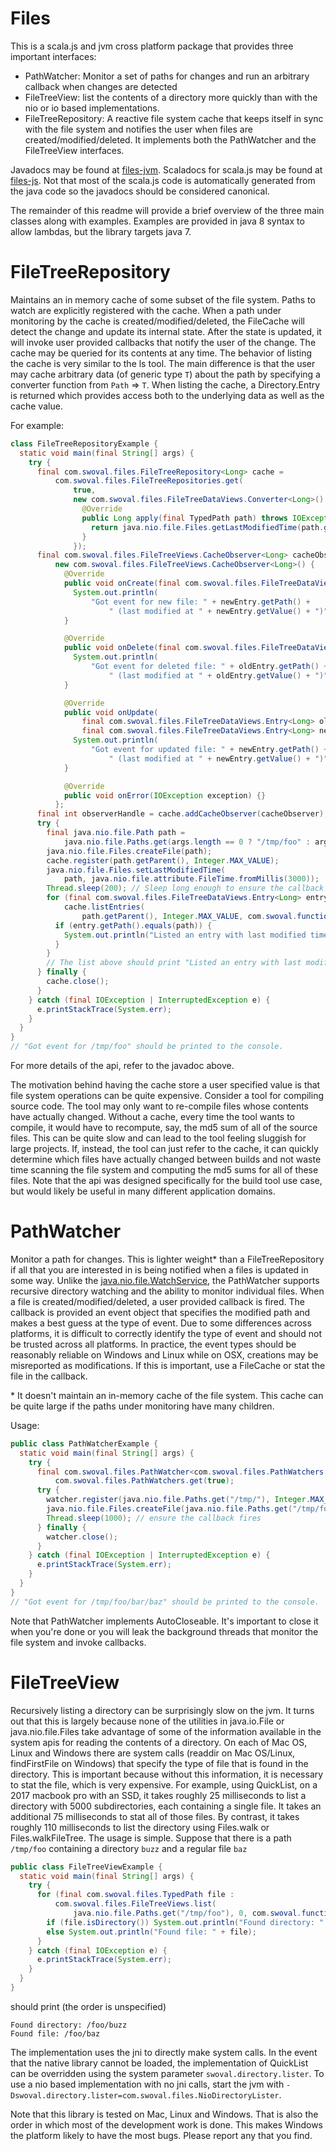Files
===
This is a scala.js and jvm cross platform package that provides three important interfaces:
* PathWatcher: Monitor a set of paths for changes and run an arbitrary callback when changes
  are detected
* FileTreeView: list the contents of a directory more quickly than with the nio or io based implementations.
* FileTreeRepository: A reactive file system cache that keeps itself in sync with the file system and
  notifies the user when files are created/modified/deleted. It implements both the PathWatcher
  and the FileTreeView interfaces.

Javadocs may be found at [files-jvm](https://swoval.github.io/files/jvm).
Scaladocs for scala.js may be found at [files-js](https://swoval.github.io/files/js).
Not that most of the scala.js code is automatically generated from the java code so the javadocs
should be considered canonical.

The remainder of this readme will provide a brief overview of the three main classes along with
examples. Examples are provided in java 8 syntax to allow lambdas, but the library targets java 7.

FileTreeRepository
==
Maintains an in memory cache of some subset of the file system. Paths to watch are explicitly
registered with the cache. When a path under monitoring by the cache is created/modified/deleted,
the FileCache will detect the change and update its internal state. After the state is updated, it
will invoke user provided callbacks that notify the user of the change. The cache may be queried
for its contents at any time. The behavior of listing the cache is very similar to the ls tool.
The main difference is that the user may cache arbitrary data (of generic type `T`) about the path by specifying a
converter function from `Path` => `T`. When listing the cache, a Directory.Entry is returned
which provides access both to the underlying data as well as the cache value.

For example:
```java
class FileTreeRepositoryExample {
  static void main(final String[] args) {
    try {
      final com.swoval.files.FileTreeRepository<Long> cache =
          com.swoval.files.FileTreeRepositories.get(
              true,
              new com.swoval.files.FileTreeDataViews.Converter<Long>() {
                @Override
                public Long apply(final TypedPath path) throws IOException {
                  return java.nio.file.Files.getLastModifiedTime(path.getPath()).toMillis();
                }
              });
      final com.swoval.files.FileTreeViews.CacheObserver<Long> cacheObserver =
          new com.swoval.files.FileTreeViews.CacheObserver<Long>() {
            @Override
            public void onCreate(final com.swoval.files.FileTreeDataViews.Entry<Long> newEntry) {
              System.out.println(
                  "Got event for new file: " + newEntry.getPath() +
                      " (last modified at " + newEntry.getValue() + ")");
            }

            @Override
            public void onDelete(final com.swoval.files.FileTreeDataViews.Entry<Long> oldEntry) {
              System.out.println(
                  "Got event for deleted file: " + oldEntry.getPath() +
                      " (last modified at " + oldEntry.getValue() + ")");
            }

            @Override
            public void onUpdate(
                final com.swoval.files.FileTreeDataViews.Entry<Long> oldEntry,
                final com.swoval.files.FileTreeDataViews.Entry<Long> newEntry) {
              System.out.println(
                  "Got event for updated file: " + newEntry.getPath() +
                      " (last modified at " + newEntry.getValue() + ")");
            }

            @Override
            public void onError(IOException exception) {}
          };
      final int observerHandle = cache.addCacheObserver(cacheObserver);
      try {
        final java.nio.file.Path path =
            java.nio.file.Paths.get(args.length == 0 ? "/tmp/foo" : args[0]);
        java.nio.file.Files.createFile(path);
        cache.register(path.getParent(), Integer.MAX_VALUE);
        java.nio.file.Files.setLastModifiedTime(
            path, java.nio.file.attribute.FileTime.fromMillis(3000));
        Thread.sleep(200); // Sleep long enough to ensure the callback fires
        for (final com.swoval.files.FileTreeDataViews.Entry<Long> entry :
            cache.listEntries(
                path.getParent(), Integer.MAX_VALUE, com.swoval.functional.Filters.AllPass)) {
          if (entry.getPath().equals(path)) {
            System.out.println("Listed an entry with last modified time " + entry.getValue());
          }
        }
        // The list above should print "Listed an entry with last modified time 3000"
      } finally {
        cache.close();
      }
    } catch (final IOException | InterruptedException e) {
      e.printStackTrace(System.err);
    }
  }
}
// "Got event for /tmp/foo" should be printed to the console.
```

For more details of the api, refer to the javadoc above. 

The motivation behind having the cache store a user specified value is that file system operations
can be quite expensive. Consider a tool for compiling source code. The tool may only want to
re-compile files whose contents have actually changed. Without a cache, every time the tool wants
to compile, it would have to recompute, say, the md5 sum of all of the source files. This can
be quite slow and can lead to the tool feeling sluggish for large projects. If, instead, the tool
can just refer to the cache, it can quickly determine which files have actually changed between
builds and not waste time scanning the file system and computing the md5 sums for all of these
files. Note that the api was designed specifically for the build tool use case, but would
likely be useful in many different application domains.

PathWatcher
==
Monitor a path for changes. This is lighter weight* than a FileTreeRepository if all that you are interested
in is being notified when a files is updated in some way. Unlike the 
[java.nio.file.WatchService](https://docs.oracle.com/javase/7/docs/api/java/nio/file/WatchService.html),
the PathWatcher supports recursive directory watching and the ability to monitor individual files.
When a file is created/modified/deleted, a user provided callback is fired. The callback is
provided an event object that specifies the modified path and makes a best guess at the type
of event. Due to some differences across platforms, it is difficult to correctly identify the type
of event and should not be trusted across all platforms. In practice, the event types should be
reasonably reliable on Windows and Linux while on OSX, creations may be misreported as modifications.
If this is important, use a FileCache or stat the file in the callback.

\* It doesn't maintain an in-memory cache of the file system. This cache can be quite large if the
paths under monitoring have many children.

Usage:
```java
public class PathWatcherExample {
  static void main(final String[] args) {
    try {
      final com.swoval.files.PathWatcher<com.swoval.files.PathWatchers.Event> watcher =
          com.swoval.files.PathWatchers.get(true);
      try {
        watcher.register(java.nio.file.Paths.get("/tmp/"), Integer.MAX_VALUE);
        java.nio.file.Files.createFile(java.nio.file.Paths.get("/tmp/foo"));
        Thread.sleep(1000); // ensure the callback fires
      } finally {
        watcher.close();
      }
    } catch (final IOException | InterruptedException e) {
      e.printStackTrace(System.err);
    }
  }
}
// "Got event for /tmp/foo/bar/baz" should be printed to the console.
```

Note that PathWatcher implements AutoCloseable. It's important to close it when you're done or
you will leak the background threads that monitor the file system and invoke callbacks.

FileTreeView
==

Recursively listing a directory can be surprisingly slow on the jvm. It turns out that this is
largely because none of the utilities in java.io.File or java.nio.file.Files take advantage of
some of the information available in the system apis for reading the contents of a directory. On
each of Mac OS, Linux and Windows there are system calls (readdir on Mac OS/Linux, findFirstFile on
Windows) that specify the type of file that is found in the directory. This is important because
without this information, it is necessary to stat the file, which is very expensive. For example,
using QuickList, on a 2017 macbook pro with an SSD, it takes roughly 25 milliseconds to list a directory
with 5000 subdirectories, each containing a single file. It takes an additional 75 milliseconds
to stat all of those files. By contrast, it takes roughly 110 milliseconds to list the directory
using Files.walk or Files.walkFileTree. The usage is simple. Suppose that there is a path
`/tmp/foo` containing a directory `buzz` and a regular file `baz`

```java
public class FileTreeViewExample {
  static void main(final String[] args) {
    try {
      for (final com.swoval.files.TypedPath file :
          com.swoval.files.FileTreeViews.list(
              java.nio.file.Paths.get("/tmp/foo"), 0, com.swoval.functional.Filters.AllPass)) {
        if (file.isDirectory()) System.out.println("Found directory: " + file);
        else System.out.println("Found file: " + file);
      }
    } catch (final IOException e) {
      e.printStackTrace(System.err);
    }
  }
}
```
should print (the order is unspecified)
```
Found directory: /foo/buzz
Found file: /foo/baz
```

The implementation uses the jni to directly make system calls. In the event that the native library
cannot be loaded, the implementation of QuickList can be overridden using the system parameter
`swoval.directory.lister`. To use a nio based implementation with no jni calls, start the jvm
with `-Dswoval.directory.lister=com.swoval.files.NioDirectoryLister`. 

Note that this library is tested on Mac, Linux and Windows. That is also the order in which most
of the development work is done. This makes Windows the platform likely to have the most bugs.
Please report any that you find. 

